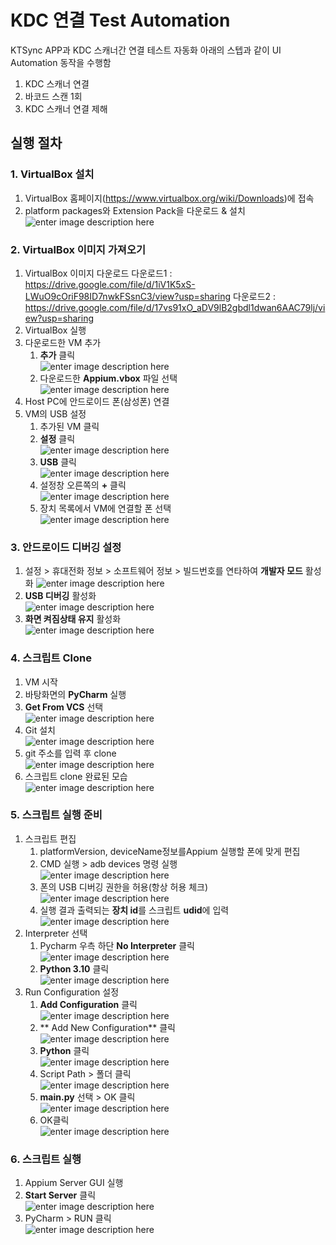 ﻿# KDC 연결 Test Automation

KTSync APP과 KDC 스캐너간 연결 테스트 자동화
아래의 스텝과 같이 UI Automation 동작을 수행함
1. KDC 스캐너 연결
2. 바코드 스캔 1회
3. KDC 스캐너 연결 제해

## 실행 절차

### 1. VirtualBox 설치
1. VirtualBox 홈페이지(https://www.virtualbox.org/wiki/Downloads)에 접속
2. platform packages와 Extension Pack을 다운로드 & 설치   
![enter image description here](https://i.imgur.com/yAhSQAC.jpg)


### 2. VirtualBox 이미지 가져오기
1. VirtualBox 이미지 다운로드
    다운로드1 : https://drive.google.com/file/d/1iV1K5xS-LWuO9cOriF98ID7nwkFSsnC3/view?usp=sharing
    다운로드2 : https://drive.google.com/file/d/17vs91xO_aDV9lB2gbdl1dwan6AAC79lj/view?usp=sharing
2. VirtualBox 실행
3. 다운로드한 VM 추가
	1. **추가** 클릭   
	![enter image description here](https://i.imgur.com/ax30tCV.jpg)
	2. 다운로드한 **Appium.vbox** 파일 선택   
	![enter image description here](https://i.imgur.com/bGuwBZg.jpg)
4. Host PC에 안드로이드 폰(삼성폰) 연결
4. VM의 USB 설정
	1. 추가된 VM 클릭
	2. **설정** 클릭   
	![enter image description here](https://i.imgur.com/IAd9BtE.jpg)
	3. **USB** 클릭   
	![enter image description here](https://i.imgur.com/WCitWop.jpg)
	4.  설정창 오른쪽의 **+** 클릭   
	![enter image description here](https://i.imgur.com/7CwF81n.jpg)
	5. 장치 목록에서 VM에 연결할 폰 선택   
	![enter image description here](https://i.imgur.com/H0VNPgQ.jpg)


### 3. 안드로이드 디버깅 설정
1. 설정 > 휴대전화 정보 > 소프트웨어 정보 > 빌드번호를 연타하여 **개발자 모드** 활성화
![enter image description here](https://i.imgur.com/y41SPt1.jpg)
2. **USB 디버깅** 활성화   
![enter image description here](https://i.imgur.com/2z7YdFs.jpg)
4. **화면 켜짐상태 유지** 활성화   
![enter image description here](https://i.imgur.com/yi1xerC.jpg)


###  4. 스크립트 Clone
1. VM 시작
2. 바탕화면의 **PyCharm** 실행
3. **Get From VCS** 선택   
![enter image description here](https://i.imgur.com/qgzXcQV.jpg)
4. Git 설치   
![enter image description here](https://i.imgur.com/7TkWCky.jpg)
5. git 주소를 입력 후 clone   
![enter image description here](https://i.imgur.com/mW40iIF.jpg)
7. 스크립트 clone 완료된 모습   
![enter image description here](https://i.imgur.com/CSsCaBO.jpg)




### 5. 스크립트 실행 준비
1. 스크립트 편집
	1. platformVersion, deviceName정보를Appium 실행할 폰에 맞게 편집
	2. CMD 실행 > adb devices 명령 실행   
	![enter image description here](https://i.imgur.com/83YXATO.jpg)
	3. 폰의 USB 디버깅 권한을 허용(항상 허용 체크)   
	![enter image description here](https://i.imgur.com/7gpYORU.jpg)
	4. 실행 결과 출력되는 **장치 id**를 스크립트 **udid**에 입력   
	![enter image description here](https://i.imgur.com/FnYj5l0.jpg)
2. Interpreter 선택
	1. Pycharm 우측 하단 **No Interpreter** 클릭   
	![enter image description here](https://i.imgur.com/G7Enoyi.jpg)
	2. **Python 3.10** 클릭   
	![enter image description here](https://i.imgur.com/OyEoGfe.jpg)
3. Run Configuration 설정
	1. **Add Configuration** 클릭   
	![enter image description here](https://i.imgur.com/NcrmJwc.jpg)
	2. ** Add New Configuration** 클릭   
![enter image description here](https://i.imgur.com/t4h76Z5.jpg)
	3. **Python** 클릭   
	![enter image description here](https://i.imgur.com/0chX50z.jpg)
	4. Script Path > 폴더 클릭   
	![enter image description here](https://i.imgur.com/rgih9Ge.jpg)
	5. **main.py** 선택 > OK 클릭   
	![enter image description here](https://i.imgur.com/0k8rFvm.jpg)
	6. OK클릭   
	![enter image description here](https://i.imgur.com/6Se72rM.jpg)



### 6. 스크립트 실행
1. Appium Server GUI 실행
2. **Start Server** 클릭   
![enter image description here](https://i.imgur.com/GRSR2A8.jpg)
3. PyCharm > RUN 클릭   
![enter image description here](https://i.imgur.com/MrLBxBD.jpg)


